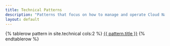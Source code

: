 ```yaml
---
title: Technical Patterns
description: "Patterns that focus on how to manage and operate Cloud Native services whilst ensuring their reliability and security."
layout: default
---
```


<table>
{% tablerow pattern in site.technical cols:2 %}
  <a href="{{ site.baseurl }}{{ pattern.url }}" class="button technical"></a>
  <a href="{{ site.baseurl }}{{ pattern.url }}">{{ pattern.title }}</a>
{% endtablerow %}
</table>
